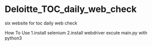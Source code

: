 # Deloitte_TOC_daily_web_check
six website for toc daily web check

How To Use
1.install selenium
2.install webdriver
excute main.py with python3
